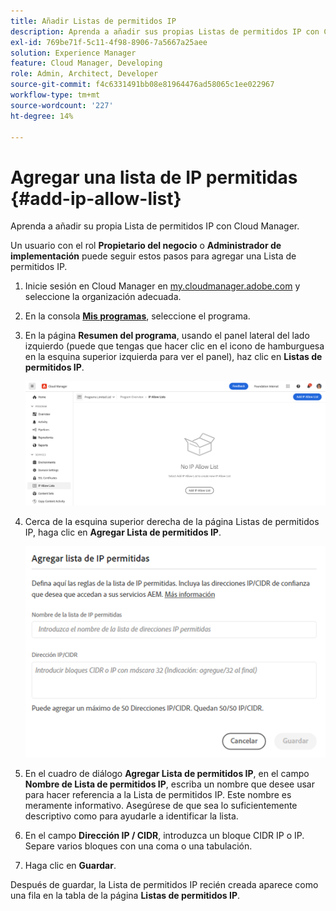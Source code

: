 ```yaml
---
title: Añadir Listas de permitidos IP
description: Aprenda a añadir sus propias Listas de permitidos IP con Cloud Manager.
exl-id: 769be71f-5c11-4f98-8906-7a5667a25aee
solution: Experience Manager
feature: Cloud Manager, Developing
role: Admin, Architect, Developer
source-git-commit: f4c6331491bb08e81964476ad58065c1ee022967
workflow-type: tm+mt
source-wordcount: '227'
ht-degree: 14%

---
```



# Agregar una lista de IP permitidas {#add-ip-allow-list}

Aprenda a añadir su propia Lista de permitidos IP con Cloud Manager.

Un usuario con el rol **Propietario del negocio** o **Administrador de implementación** puede seguir estos pasos para agregar una Lista de permitidos IP.

1. Inicie sesión en Cloud Manager en [my.cloudmanager.adobe.com](https://my.cloudmanager.adobe.com/) y seleccione la organización adecuada.

1. En la consola **[Mis programas](/help/implementing/cloud-manager/navigation.md#my-programs)**, seleccione el programa.

1. En la página **Resumen del programa**, usando el panel lateral del lado izquierdo (puede que tengas que hacer clic en el icono de hamburguesa en la esquina superior izquierda para ver el panel), haz clic en **Listas de permitidos IP**.

   ![Opción de Listas de permitidos IP en el panel lateral](/help/implementing/cloud-manager/assets/ip-allow-list/ip-allow-list-create.png)

1. Cerca de la esquina superior derecha de la página Listas de permitidos IP, haga clic en **Agregar Lista de permitidos IP**.

   ![Cuadro de diálogo Añadir lista de IP permitidas](/help/implementing/cloud-manager/assets/ip-allow-list/ip-allow-list-create02.png)

1. En el cuadro de diálogo **Agregar Lista de permitidos IP**, en el campo **Nombre de Lista de permitidos IP**, escriba un nombre que desee usar para hacer referencia a la Lista de permitidos IP. Este nombre es meramente informativo. Asegúrese de que sea lo suficientemente descriptivo como para ayudarle a identificar la lista.

1. En el campo **Dirección IP / CIDR**, introduzca un bloque CIDR IP o IP. Separe varios bloques con una coma o una tabulación.

1. Haga clic en **Guardar**.

Después de guardar, la Lista de permitidos IP recién creada aparece como una fila en la tabla de la página **Listas de permitidos IP**.
